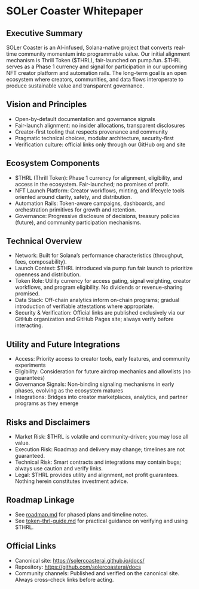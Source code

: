 # SOLer Coaster Whitepaper

## Executive Summary
SOLer Coaster is an AI-infused, Solana-native project that converts real-time community momentum into programmable value. Our initial alignment mechanism is Thrill Token ($THRL), fair-launched on pump.fun. $THRL serves as a Phase 1 currency and signal for participation in our upcoming NFT creator platform and automation rails. The long-term goal is an open ecosystem where creators, communities, and data flows interoperate to produce sustainable value and transparent governance.

## Vision and Principles
- Open-by-default documentation and governance signals
- Fair-launch alignment: no insider allocations, transparent disclosures
- Creator-first tooling that respects provenance and community
- Pragmatic technical choices, modular architecture, security-first
- Verification culture: official links only through our GitHub org and site

## Ecosystem Components
- $THRL (Thrill Token): Phase 1 currency for alignment, eligibility, and access in the ecosystem. Fair-launched; no promises of profit.
- NFT Launch Platform: Creator workflows, minting, and lifecycle tools oriented around clarity, safety, and distribution.
- Automation Rails: Token-aware campaigns, dashboards, and orchestration primitives for growth and retention.
- Governance: Progressive disclosure of decisions, treasury policies (future), and community participation mechanisms.

## Technical Overview
- Network: Built for Solana’s performance characteristics (throughput, fees, composability).
- Launch Context: $THRL introduced via pump.fun fair launch to prioritize openness and distribution.
- Token Role: Utility currency for access gating, signal weighting, creator workflows, and program eligibility. No dividends or revenue-sharing promised.
- Data Stack: Off-chain analytics inform on-chain programs; gradual introduction of verifiable attestations where appropriate.
- Security & Verification: Official links are published exclusively via our GitHub organization and GitHub Pages site; always verify before interacting.

## Utility and Future Integrations
- Access: Priority access to creator tools, early features, and community experiments
- Eligibility: Consideration for future airdrop mechanics and allowlists (no guarantees)
- Governance Signals: Non-binding signaling mechanisms in early phases, evolving as the ecosystem matures
- Integrations: Bridges into creator marketplaces, analytics, and partner programs as they emerge

## Risks and Disclaimers
- Market Risk: $THRL is volatile and community-driven; you may lose all value.
- Execution Risk: Roadmap and delivery may change; timelines are not guaranteed.
- Technical Risk: Smart contracts and integrations may contain bugs; always use caution and verify links.
- Legal: $THRL provides utility and alignment, not profit guarantees. Nothing herein constitutes investment advice.

## Roadmap Linkage
- See [roadmap.md](roadmap.md) for phased plans and timeline notes.
- See [token-thrl-guide.md](token-thrl-guide.md) for practical guidance on verifying and using $THRL.

## Official Links
- Canonical site: https://solercoasterai.github.io/docs/
- Repository: https://github.com/solercoasterai/docs
- Community channels: Published and verified on the canonical site. Always cross-check links before acting.